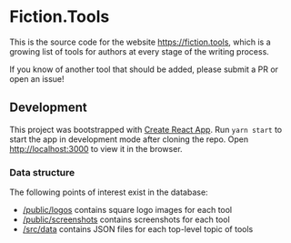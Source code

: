 # Fiction.Tools

This is the source code for the website https://fiction.tools, which is a growing list of tools 
for authors at every stage of the writing process.

If you know of another tool that should be added, please submit a PR or open an issue!

## Development

This project was bootstrapped with [Create React 
App](https://github.com/facebook/create-react-app). Run `yarn start` to start the app in
development mode after cloning the repo. Open [http://localhost:3000](http://localhost:3000)
to view it in the browser.

### Data structure

The following points of interest exist in the database:

* [/public/logos](https://github.com/indentlabs/fiction-tools/tree/main/public/logos) contains square logo images for each tool
* [/public/screenshots](https://github.com/indentlabs/fiction-tools/tree/main/public/screenshots) contains screenshots for each tool
* [/src/data](https://github.com/indentlabs/fiction-tools/tree/main/src/data) contains JSON files for each top-level topic of tools

